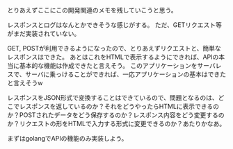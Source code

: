とりあえずここにこの開発関連のメモを残していこうと思う。

レスポンスとログはなんとかできそうな感じがする。
ただ、GETリクエスト等がまだ実装されていない。

GET, POSTが利用できるようになったので、とりあえずリクエストと、簡単なレスポンスはできた。
あとはこれをHTMLで表示するようにできれば、APIの本当に基本的な機能は作成できたと言えそう。
このアプリケーションをサーバレスで、サーバに乗っけることができれば、一応アプリケーションの基本はできたと言えそうw

レスポンスをJSON形式で変換することはできているので、問題となるのは、どこでレスポンスを返しているのか？それをどうやったらHTMLに表示できるのか？POSTされたデータをどう保存するのか？レスポンス内容をどう変更するのか？リクエストの形をHTMLで入力する形式に変更できるのか？あたりかなあ。

まずはgolangでAPIの機能のみ実装しよう。